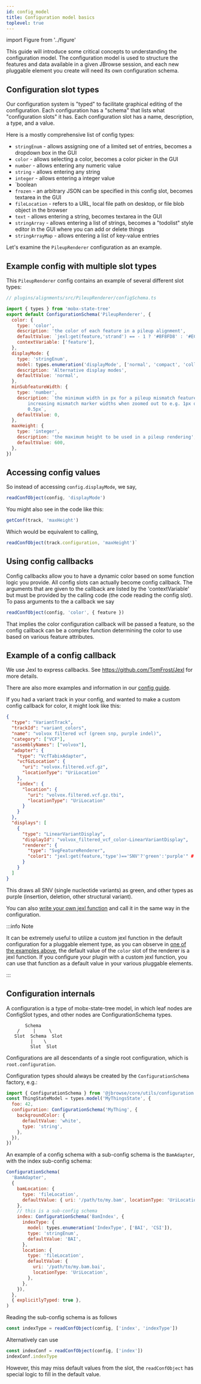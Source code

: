 ```yaml
---
id: config_model
title: Configuration model basics
toplevel: true
---
```


import Figure from '../figure'

This guide will introduce some critical concepts to understanding the
configuration model. The configuration model is used to structure the features
and data available in a given JBrowse session, and each new pluggable element
you create will need its own configuration schema.

## Configuration slot types

Our configuration system is "typed" to facilitate graphical editing of the
configuration. Each configuration has a "schema" that lists what "configuration
slots" it has. Each configuration slot has a name, description, a type, and a
value.

Here is a mostly comprehensive list of config types:

- `stringEnum` - allows assigning one of a limited set of entries, becomes a
  dropdown box in the GUI
- `color` - allows selecting a color, becomes a color picker in the GUI
- `number` - allows entering any numeric value
- `string` - allows entering any string
- `integer` - allows entering a integer value
- `boolean
- `frozen` - an arbitrary JSON can be specified in this config slot, becomes
  textarea in the GUI
- `fileLocation` - refers to a URL, local file path on desktop, or file blob
  object in the browser
- `text` - allows entering a string, becomes textarea in the GUI
- `stringArray` - allows entering a list of strings, becomes a "todolist" style
  editor in the GUI where you can add or delete things
- `stringArrayMap` - allows entering a list of key-value entries

Let's examine the `PileupRenderer` configuration as an example.

## Example config with multiple slot types

This `PileupRenderer` config contains an example of several different slot
types:

```js
// plugins/alignments/src/PileupRenderer/configSchema.ts

import { types } from 'mobx-state-tree'
export default ConfigurationSchema('PileupRenderer', {
  color: {
    type: 'color',
    description: 'the color of each feature in a pileup alignment',
    defaultValue: `jexl:get(feature,'strand') == - 1 ? '#8F8FD8' : '#EC8B8B'`,
    contextVariable: ['feature'],
  },
  displayMode: {
    type: 'stringEnum',
    model: types.enumeration('displayMode', ['normal', 'compact', 'collapse']),
    description: 'Alternative display modes',
    defaultValue: 'normal',
  },
  minSubfeatureWidth: {
    type: 'number',
    description: `the minimum width in px for a pileup mismatch feature. use for
        increasing mismatch marker widths when zoomed out to e.g. 1px or
        0.5px`,
    defaultValue: 0,
  },
  maxHeight: {
    type: 'integer',
    description: 'the maximum height to be used in a pileup rendering',
    defaultValue: 600,
  },
})
```

## Accessing config values

So instead of accessing `config.displayMode`, we say,

```js
readConfObject(config, 'displayMode')
```

You might also see in the code like this:

```js
getConf(track, 'maxHeight')
```

Which would be equivalent to calling,

```js
readConfObject(track.configuration, 'maxHeight')`
```

## Using config callbacks

Config callbacks allow you to have a dynamic color based on some function logic
you provide. All config slots can actually become config callback. The arguments
that are given to the callback are listed by the 'contextVariable' but must be
provided by the calling code (the code reading the config slot). To pass
arguments to the a callback we say

```js
readConfObject(config, 'color', { feature })
```

That implies the color configuration callback will be passed a feature, so the
config callback can be a complex function determining the color to use based on
various feature attributes.

## Example of a config callback

We use Jexl to express callbacks. See https://github.com/TomFrost/Jexl for more
details.

There are also more examples and information in our
[config guide](/docs/config_guides/jexl).

If you had a variant track in your config, and wanted to make a custom config
callback for color, it might look like this:

```json
{
  "type": "VariantTrack",
  "trackId": "variant_colors",
  "name": "volvox filtered vcf (green snp, purple indel)",
  "category": ["VCF"],
  "assemblyNames": ["volvox"],
  "adapter": {
    "type": "VcfTabixAdapter",
    "vcfGzLocation": {
      "uri": "volvox.filtered.vcf.gz",
      "locationType": "UriLocation"
    },
    "index": {
      "location": {
        "uri": "volvox.filtered.vcf.gz.tbi",
        "locationType": "UriLocation"
      }
    }
  },
  "displays": [
    {
      "type": "LinearVariantDisplay",
      "displayId": "volvox_filtered_vcf_color-LinearVariantDisplay",
      "renderer": {
        "type": "SvgFeatureRenderer",
        "color1": "jexl:get(feature,'type')=='SNV'?'green':'purple'" # here we call our jexl function
      }
    }
  ]
}
```

This draws all SNV (single nucleotide variants) as green, and other types as
purple (insertion, deletion, other structural variant).

You can also [write your own jexl function](../pluggable_elements) and call it
in the same way in the configuration.

:::info Note

It can be extremely useful to utilize a custom jexl function in the default
configuration for a pluggable element type, as you can observe in
[one of the examples above](#example-config-with-multiple-slot-types), the
default value of the `color` slot of the renderer is a jexl function. If you
configure your plugin with a custom jexl function, you can use that function as
a default value in your various pluggable elements.

:::

## Configuration internals

A configuration is a type of mobx-state-tree model, in which leaf nodes are
ConfigSlot types, and other nodes are ConfigurationSchema types.

```
       Schema
    /     |     \
   Slot  Schema  Slot
         |    \
         Slot  Slot
```

Configurations are all descendants of a single root configuration, which is
`root.configuration`.

Configuration types should always be created by the `ConfigurationSchema`
factory, e.g.:

```js
import { ConfigurationSchema } from '@jbrowse/core/utils/configuration'
const ThingStateModel = types.model('MyThingsState', {
  foo: 42,
  configuration: ConfigurationSchema('MyThing', {
    backgroundColor: {
      defaultValue: 'white',
      type: 'string',
    },
  }),
})
```

An example of a config schema with a sub-config schema is the `BamAdapter`, with
the index sub-config schema:

```js
ConfigurationSchema(
  'BamAdapter',
  {
    bamLocation: {
      type: 'fileLocation',
      defaultValue: { uri: '/path/to/my.bam', locationType: 'UriLocation' },
    },
    // this is a sub-config schema
    index: ConfigurationSchema('BamIndex', {
      indexType: {
        model: types.enumeration('IndexType', ['BAI', 'CSI']),
        type: 'stringEnum',
        defaultValue: 'BAI',
      },
      location: {
        type: 'fileLocation',
        defaultValue: {
          uri: '/path/to/my.bam.bai',
          locationType: 'UriLocation',
        },
      },
    }),
  },
  { explicitlyTyped: true },
)
```

Reading the sub-config schema is as follows

```js
const indexType = readConfObject(config, ['index', 'indexType'])
```

Alternatively can use

```js
const indexConf = readConfObject(config, ['index'])
indexConf.indexType
```

However, this may miss default values from the slot, the `readConfObject` has
special logic to fill in the default value.
